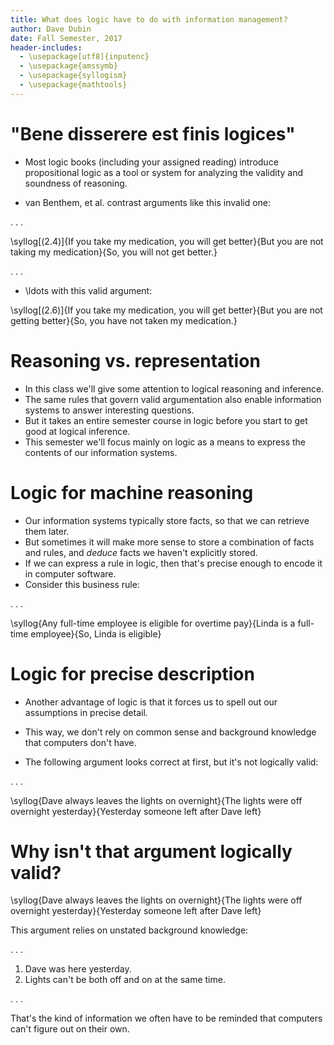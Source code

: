 ```yaml
---
title: What does logic have to do with information management?
author: Dave Dubin
date: Fall Semester, 2017
header-includes:
  - \usepackage[utf8]{inputenc}
  - \usepackage{amssymb}
  - \usepackage{syllogism}  
  - \usepackage{mathtools}
---
```


# "Bene disserere est finis logices"

- Most logic books (including your assigned reading) introduce propositional
  logic as a tool or system for analyzing the validity and soundness of reasoning.

- van Benthem, et al. contrast arguments like this invalid one:

. . .

\syllog[(2.4)]{If you take my medication, you will get better}{But you are not taking my medication}{So, you will not get better.}

. . .

- \ldots with this valid argument:

\syllog[(2.6)]{If you take my medication, you will get better}{But you are not getting better}{So, you have not taken my medication.}


# Reasoning vs. representation

- In this class we'll give some attention to logical reasoning and inference.
- The same rules that govern valid argumentation also enable information systems to answer interesting questions.
- But it takes an entire semester course in logic before you start to get good at logical inference.
- This semester we'll focus mainly on logic as a means to express the contents of our information systems.

# Logic for machine reasoning

- Our information systems typically store facts, so that we can retrieve them later.
- But sometimes it will make more sense to store a combination of
  facts and rules, and *deduce* facts we haven't explicitly stored.
- If we can express a rule in logic, then that's precise enough to encode it in computer software.
- Consider this business rule:

. . .

\syllog{Any full-time employee is eligible for overtime pay}{Linda is a full-time employee}{So, Linda is eligible}

# Logic for precise description

- Another advantage of logic is that it forces us to spell out our assumptions in precise
  detail.

- This way, we don't rely on common sense and background knowledge that computers don't have.

- The following argument looks correct at first, but it's not logically valid:

. . .

\syllog{Dave always leaves the lights on overnight}{The lights were off overnight yesterday}{Yesterday someone left after Dave left}

# Why isn't that argument logically valid?

\syllog{Dave always leaves the lights on overnight}{The lights were off overnight yesterday}{Yesterday someone left after Dave left}

This argument relies on unstated background knowledge:

. . .

1. Dave was here yesterday.
2. Lights can't be both off and on at the same time.

. . .

That's the kind of information we often have to be reminded that computers can't figure out on their own.

